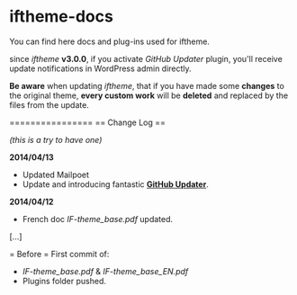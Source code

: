 iftheme-docs
============

You can find here docs and plug-ins used for iftheme.

since *iftheme* **v3.0.0**, if you activate *GitHub Updater* plugin, you'll receive update notifications in WordPress admin directly. 

**Be aware** when updating *iftheme*, that if you have made some **changes** to the original theme, **every custom work** will be **deleted** and replaced by the files from the update.



================
== Change Log ==

*(this is a try to have one)*

**2014/04/13**
* Updated Mailpoet
* Update and introducing fantastic [**GitHub Updater**](https://github.com/afragen/github-updater).

**2014/04/12**
* French doc *IF-theme_base.pdf* updated.

[...]

= Before =
First commit of:
* *IF-theme_base.pdf* & *IF-theme_base_EN.pdf* 
* Plugins folder pushed.